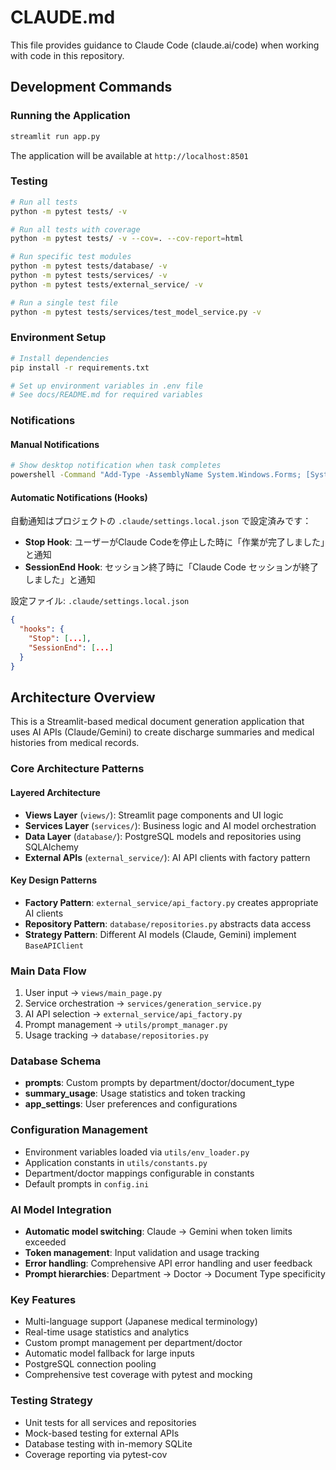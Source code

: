 # CLAUDE.md

This file provides guidance to Claude Code (claude.ai/code) when working with code in this repository.

## Development Commands

### Running the Application
```bash
streamlit run app.py
```
The application will be available at `http://localhost:8501`

### Testing
```bash
# Run all tests
python -m pytest tests/ -v

# Run all tests with coverage
python -m pytest tests/ -v --cov=. --cov-report=html

# Run specific test modules
python -m pytest tests/database/ -v
python -m pytest tests/services/ -v 
python -m pytest tests/external_service/ -v

# Run a single test file
python -m pytest tests/services/test_model_service.py -v
```

### Environment Setup
```bash
# Install dependencies
pip install -r requirements.txt

# Set up environment variables in .env file
# See docs/README.md for required variables
```

### Notifications

#### Manual Notifications
```bash
# Show desktop notification when task completes
powershell -Command "Add-Type -AssemblyName System.Windows.Forms; [System.Windows.Forms.MessageBox]::Show('タスクが完了しました', 'Claude Code', 'OK', 'Information')"
```

#### Automatic Notifications (Hooks)
自動通知はプロジェクトの `.claude/settings.local.json` で設定済みです：

- **Stop Hook**: ユーザーがClaude Codeを停止した時に「作業が完了しました」と通知
- **SessionEnd Hook**: セッション終了時に「Claude Code セッションが終了しました」と通知

設定ファイル: `.claude/settings.local.json`
```json
{
  "hooks": {
    "Stop": [...],
    "SessionEnd": [...]
  }
}
```

## Architecture Overview

This is a Streamlit-based medical document generation application that uses AI APIs (Claude/Gemini) to create discharge summaries and medical histories from medical records.

### Core Architecture Patterns

#### Layered Architecture
- **Views Layer** (`views/`): Streamlit page components and UI logic
- **Services Layer** (`services/`): Business logic and AI model orchestration  
- **Data Layer** (`database/`): PostgreSQL models and repositories using SQLAlchemy
- **External APIs** (`external_service/`): AI API clients with factory pattern

#### Key Design Patterns
- **Factory Pattern**: `external_service/api_factory.py` creates appropriate AI clients
- **Repository Pattern**: `database/repositories.py` abstracts data access
- **Strategy Pattern**: Different AI models (Claude, Gemini) implement `BaseAPIClient`

### Main Data Flow
1. User input → `views/main_page.py`
2. Service orchestration → `services/generation_service.py`
3. AI API selection → `external_service/api_factory.py`
4. Prompt management → `utils/prompt_manager.py`
5. Usage tracking → `database/repositories.py`

### Database Schema
- **prompts**: Custom prompts by department/doctor/document_type
- **summary_usage**: Usage statistics and token tracking
- **app_settings**: User preferences and configurations

### Configuration Management
- Environment variables loaded via `utils/env_loader.py`
- Application constants in `utils/constants.py`
- Department/doctor mappings configurable in constants
- Default prompts in `config.ini`

### AI Model Integration
- **Automatic model switching**: Claude → Gemini when token limits exceeded
- **Token management**: Input validation and usage tracking
- **Error handling**: Comprehensive API error handling and user feedback
- **Prompt hierarchies**: Department → Doctor → Document Type specificity

### Key Features
- Multi-language support (Japanese medical terminology)
- Real-time usage statistics and analytics
- Custom prompt management per department/doctor
- Automatic model fallback for large inputs
- PostgreSQL connection pooling
- Comprehensive test coverage with pytest and mocking

### Testing Strategy
- Unit tests for all services and repositories
- Mock-based testing for external APIs
- Database testing with in-memory SQLite
- Coverage reporting via pytest-cov
